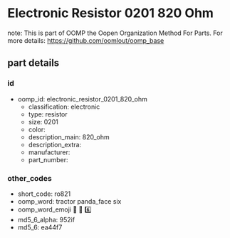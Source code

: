 # Electronic Resistor 0201 820 Ohm  

note: This is part of OOMP the Oopen Organization Method For Parts. For more details: https://github.com/oomlout/oomp_base

##  part details





### id
* oomp_id: electronic_resistor_0201_820_ohm
  * classification: electronic
  * type: resistor
  * size: 0201
  * color: 
  * description_main: 820_ohm
  * description_extra: 
  * manufacturer: 
  * part_number: 

### other_codes
* short_code: ro821
* oomp_word: tractor panda_face six
* oomp_word_emoji :tractor: :panda_face: :six:
* md5_6_alpha: 952if
* md5_6: ea44f7